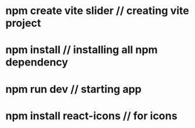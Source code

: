 # npm create vite slider  // creating vite project
# npm install // installing all npm dependency
# npm run dev // starting app
# npm install react-icons // for icons